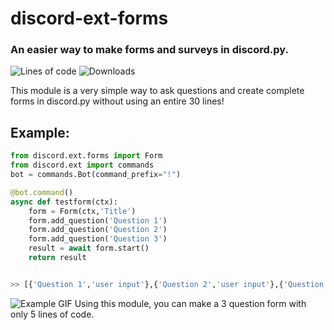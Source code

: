 # discord-ext-forms
### An easier way to make forms and surveys in discord.​py.
![Lines of code](https://img.shields.io/tokei/lines/github/isigebengu-mikey/discord-ext-forms)
![Downloads](https://img.shields.io/github/downloads/isigebengu-mikey/discord-ext-forms/total)

This module is a very simple way to ask questions and create complete forms in discord.py without using an entire 30 lines!

## Example:
```py
from discord.ext.forms import Form
from discord.ext import commands
bot = commands.Bot(command_prefix="!")

@bot.command()
async def testform(ctx):
    form = Form(ctx,'Title')
    form.add_question('Question 1')
    form.add_question('Question 2')
    form.add_question('Question 3')
    result = await form.start()
    return result


>> [{'Question 1','user input'},{'Question 2','user input'},{'Question 3','user input'}]
```
![Example GIF](https://mikey.has-no-bra.in/eWrLkN.gif)
Using this module, you can make a 3 question form with only 5 lines of code.
